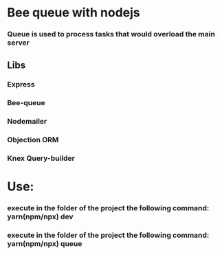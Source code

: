 # Bee queue with nodejs

### Queue is used to process tasks that would overload the main server

## Libs
### Express
### Bee-queue
### Nodemailer
### Objection ORM
### Knex Query-builder

# Use:

### execute in the folder of the project the following command: yarn(npm/npx) dev
### execute in the folder of the project the following command: yarn(npm/npx) queue
